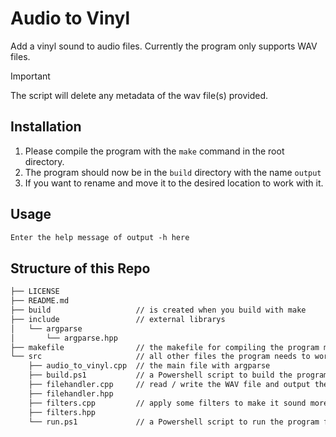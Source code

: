 # Audio to Vinyl

 Add a vinyl sound to audio files. Currently the program only supports WAV files.

> [!IMPORTANT]
> The script will delete any metadata of the wav file(s) provided.


## Installation

1. Please compile the program with the `make` command in the root directory.
2. The program should now be in the `build` directory with the name `output`
3. If you want to rename and move it to the desired location to work with it.


## Usage

```txt
Enter the help message of output -h here
```


## Structure of this Repo

```txt
├── LICENSE
├── README.md
├── build                   // is created when you build with make
├── include                 // external librarys
│   └── argparse
│       └── argparse.hpp
├── makefile                // the makefile for compiling the program more easily
└── src                     // all other files the program needs to work
    ├── audio_to_vinyl.cpp  // the main file with argparse
    ├── build.ps1           // a Powershell script to build the program from the src directory
    ├── filehandler.cpp     // read / write the WAV file and output the WAVHeader
    ├── filehandler.hpp
    ├── filters.cpp         // apply some filters to make it sound more like vinyl
    ├── filters.hpp
    └── run.ps1             // a Powershell script to run the program form the src directory
```

